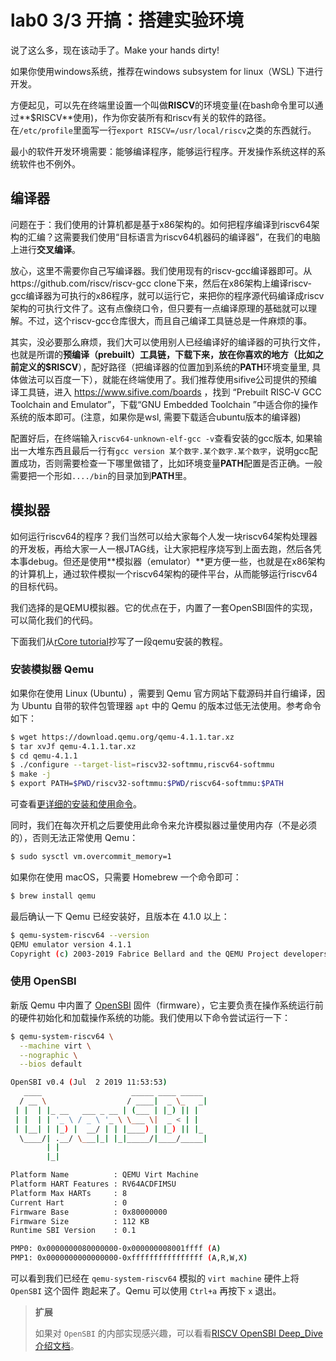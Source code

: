 # lab0  3/3 开搞：搭建实验环境

说了这么多，现在该动手了。Make your hands dirty!

如果你使用windows系统，推荐在windows subsystem for linux（WSL) 下进行开发。

方便起见，可以先在终端里设置一个叫做**RISCV**的环境变量(在bash命令里可以通过**$RISCV**使用)，作为你安装所有和riscv有关的软件的路径。在`/etc/profile`里面写一行`export RISCV=/usr/local/riscv`之类的东西就行。

最小的软件开发环境需要：能够编译程序，能够运行程序。开发操作系统这样的系统软件也不例外。

## 编译器

问题在于：我们使用的计算机都是基于x86架构的。如何把程序编译到riscv64架构的汇编？这需要我们使用“目标语言为riscv64机器码的编译器”，在我们的电脑上进行**交叉编译**。

放心，这里不需要你自己写编译器。我们使用现有的riscv-gcc编译器即可。从https://github.com/riscv/riscv-gcc clone下来，然后在x86架构上编译riscv-gcc编译器为可执行的x86程序，就可以运行它，来把你的程序源代码编译成riscv架构的可执行文件了。这有点像绕口令，但只要有一点编译原理的基础就可以理解。不过，这个riscv-gcc仓库很大，而且自己编译工具链总是一件麻烦的事。

其实，没必要那么麻烦，我们大可以使用别人已经编译好的编译器的可执行文件，也就是所谓的**预编译（prebuilt）**工具链，下载下来，放在你喜欢的地方（比如之前定义的**\$RISCV**），配好路径（把编译器的位置加到系统的**PATH**环境变量里, 具体做法可以百度一下），就能在终端使用了。我们推荐使用sifive公司提供的预编译工具链，进入 https://www.sifive.com/boards ，找到 “Prebuilt RISC‑V GCC Toolchain and Emulator”，下载“GNU Embedded Toolchain ”中适合你的操作系统的版本即可。(注意，如果你是wsl, 需要下载适合ubuntu版本的编译器)

配置好后，在终端输入`riscv64-unknown-elf-gcc -v`查看安装的gcc版本, 如果输出一大堆东西且最后一行有`gcc version 某个数字.某个数字.某个数字`，说明gcc配置成功，否则需要检查一下哪里做错了，比如环境变量**PATH**配置是否正确。一般需要把一个形如`..../bin`的目录加到**PATH**里。 

## 模拟器

如何运行riscv64的程序？我们当然可以给大家每个人发一块riscv64架构处理器的开发板，再给大家一人一根JTAG线，让大家把程序烧写到上面去跑，然后各凭本事debug。但还是使用**模拟器（emulator）**更方便一些，也就是在x86架构的计算机上，通过软件模拟一个riscv64架构的硬件平台，从而能够运行riscv64的目标代码。

我们选择的是QEMU模拟器。它的优点在于，内置了一套OpenSBI固件的实现，可以简化我们的代码。

下面我们从[rCore tutorial](https://rcore-os.github.io/rCore_tutorial_doc/chapter2/part5.html)抄写了一段qemu安装的教程。

### 安装模拟器 Qemu

如果你在使用 Linux (Ubuntu) ，需要到 Qemu 官方网站下载源码并自行编译，因为 Ubuntu 自带的软件包管理器 `apt` 中的 Qemu 的版本过低无法使用。参考命令如下：

```sh
$ wget https://download.qemu.org/qemu-4.1.1.tar.xz
$ tar xvJf qemu-4.1.1.tar.xz
$ cd qemu-4.1.1
$ ./configure --target-list=riscv32-softmmu,riscv64-softmmu
$ make -j
$ export PATH=$PWD/riscv32-softmmu:$PWD/riscv64-softmmu:$PATH
```

可查看[更详细的安装和使用命令][riscv-qemu]。

同时，我们在每次开机之后要使用此命令来允许模拟器过量使用内存（不是必须的），否则无法正常使用 Qemu：

```bash
$ sudo sysctl vm.overcommit_memory=1
```

如果你在使用 macOS，只需要 Homebrew 一个命令即可：

```sh
$ brew install qemu
```

最后确认一下 Qemu 已经安装好，且版本在 4.1.0 以上：

```bash
$ qemu-system-riscv64 --version
QEMU emulator version 4.1.1
Copyright (c) 2003-2019 Fabrice Bellard and the QEMU Project developers
```

### 使用 OpenSBI

新版 Qemu 中内置了 [OpenSBI][opensbi] 固件（firmware），它主要负责在操作系统运行前的硬件初始化和加载操作系统的功能。我们使用以下命令尝试运行一下：

```bash
$ qemu-system-riscv64 \
  --machine virt \
  --nographic \
  --bios default

OpenSBI v0.4 (Jul  2 2019 11:53:53)
   ____                    _____ ____ _____
  / __ \                  / ____|  _ \_   _|
 | |  | |_ __   ___ _ __ | (___ | |_) || |
 | |  | | '_ \ / _ \ '_ \ \___ \|  _ < | |
 | |__| | |_) |  __/ | | |____) | |_) || |_
  \____/| .__/ \___|_| |_|_____/|____/_____|
        | |
        |_|

Platform Name          : QEMU Virt Machine
Platform HART Features : RV64ACDFIMSU
Platform Max HARTs     : 8
Current Hart           : 0
Firmware Base          : 0x80000000
Firmware Size          : 112 KB
Runtime SBI Version    : 0.1

PMP0: 0x0000000080000000-0x000000008001ffff (A)
PMP1: 0x0000000000000000-0xffffffffffffffff (A,R,W,X)
```

可以看到我们已经在 `qemu-system-riscv64` 模拟的 `virt machine` 硬件上将 `OpenSBI` 这个固件 跑起来了。Qemu 可以使用 `Ctrl+a` 再按下 `x` 退出。

> **扩展**
>
> 如果对 `OpenSBI` 的内部实现感兴趣，可以看看[RISCV OpenSBI Deep_Dive 介绍文档][riscv_opensbi_deep_dive]。

[riscv_opensbi_deep_dive]: https://content.riscv.org/wp-content/uploads/2019/06/13.30-RISCV_OpenSBI_Deep_Dive_v5.pdf
[riscv-qemu]: https://github.com/riscv/riscv-qemu/wiki
[opensbi]: https://github.com/riscv/opensbi


